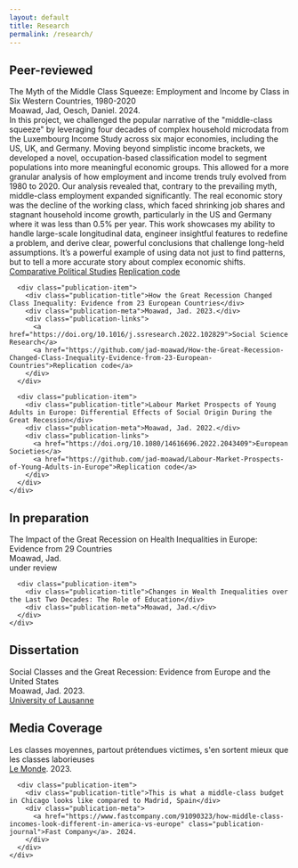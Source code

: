 ```yaml
---
layout: default
title: Research
permalink: /research/
---
```


<div class="research-section">
  <div class="research-category">
    <h2>Peer-reviewed</h2>
    <div class="publication-list">
      <div class="publication-item">
        <div class="publication-title">The Myth of the Middle Class Squeeze: Employment and Income by Class in Six Western Countries, 1980-2020</div>
        <div class="publication-meta">Moawad, Jad, Oesch, Daniel. 2024.</div>
        <div class="publication-description">
In this project, we challenged the popular narrative of the "middle-class squeeze" by leveraging four decades of complex household microdata from the Luxembourg Income Study across six major economies, including the US, UK, and Germany. Moving beyond simplistic income brackets, we developed a novel, occupation-based classification model to segment populations into more meaningful economic groups. This allowed for a more granular analysis of how employment and income trends truly evolved from 1980 to 2020. Our analysis revealed that, contrary to the prevailing myth, middle-class employment expanded significantly. The real economic story was the decline of the working class, which faced shrinking job shares and stagnant household income growth, particularly in the US and Germany where it was less than 0.5% per year. This work showcases my ability to handle large-scale longitudinal data, engineer insightful features to redefine a problem, and derive clear, powerful conclusions that challenge long-held assumptions. It’s a powerful example of using data not just to find patterns, but to tell a more accurate story about complex economic shifts.
         </div> 
        <div class="publication-links">
          <a href="https://journals.sagepub.com/doi/full/10.1177/00104140241271166">Comparative Political Studies</a>
          <a href="https://github.com/jad-moawad/How-the-Great-Recession-Changed-Class-Inequality-Evidence-from-23-European-Countries">Replication code</a>
        </div>
      </div>

      <div class="publication-item">
        <div class="publication-title">How the Great Recession Changed Class Inequality: Evidence from 23 European Countries</div>
        <div class="publication-meta">Moawad, Jad. 2023.</div>
        <div class="publication-links">
          <a href="https://doi.org/10.1016/j.ssresearch.2022.102829">Social Science Research</a>
          <a href="https://github.com/jad-moawad/How-the-Great-Recession-Changed-Class-Inequality-Evidence-from-23-European-Countries">Replication code</a>
        </div>
      </div>

      <div class="publication-item">
        <div class="publication-title">Labour Market Prospects of Young Adults in Europe: Differential Effects of Social Origin During the Great Recession</div>
        <div class="publication-meta">Moawad, Jad. 2022.</div>
        <div class="publication-links">
          <a href="https://doi.org/10.1080/14616696.2022.2043409">European Societies</a>
          <a href="https://github.com/jad-moawad/Labour-Market-Prospects-of-Young-Adults-in-Europe">Replication code</a>
        </div>
      </div>
    </div>
  </div>

  <div class="research-category">
    <h2>In preparation</h2>
    <div class="publication-list">
      <div class="publication-item">
        <div class="publication-title">The Impact of the Great Recession on Health Inequalities in Europe: Evidence from 29 Countries</div>
        <div class="publication-meta">Moawad, Jad.</div>
        <div class="publication-meta italic">under review</div>
      </div>

      <div class="publication-item">
        <div class="publication-title">Changes in Wealth Inequalities over the Last Two Decades: The Role of Education</div>
        <div class="publication-meta">Moawad, Jad.</div>
      </div>
    </div>
  </div>

  <div class="research-category">
    <h2>Dissertation</h2>
    <div class="publication-list">
      <div class="publication-item">
        <div class="publication-title">Social Classes and the Great Recession: Evidence from Europe and the United States</div>
        <div class="publication-meta">Moawad, Jad. 2023.</div>
        <div class="publication-links">
          <a href="https://serval.unil.ch/resource/serval:BIB_F2CCAF5D9099.P001/REF">University of Lausanne</a>
        </div>
      </div>
    </div>
  </div>

  <div class="research-category">
    <h2>Media Coverage</h2>
    <div class="publication-list">
      <div class="publication-item">
        <div class="publication-title">Les classes moyennes, partout prétendues victimes, s'en sortent mieux que les classes laborieuses</div>
        <div class="publication-meta">
          <a href="https://www.lemonde.fr/idees/article/2023/06/21/les-classes-moyennes-partout-pretendues-victimes-s-en-sortent-mieux-que-les-classes-laborieuses_6178624_3232.html" class="publication-journal">Le Monde</a>. 2023.
        </div>
      </div>

      <div class="publication-item">
        <div class="publication-title">This is what a middle-class budget in Chicago looks like compared to Madrid, Spain</div>
        <div class="publication-meta">
          <a href="https://www.fastcompany.com/91090323/how-middle-class-incomes-look-different-in-america-vs-europe" class="publication-journal">Fast Company</a>. 2024.
        </div>
      </div>
    </div>
</div>


